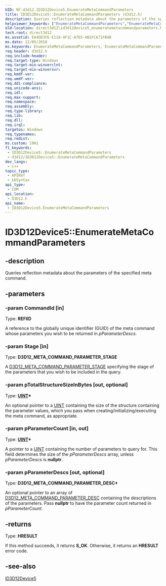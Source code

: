 ```yaml
---
UID: NF:d3d12.ID3D12Device5.EnumerateMetaCommandParameters
title: ID3D12Device5::EnumerateMetaCommandParameters (d3d12.h)
description: Queries reflection metadata about the parameters of the specified meta command.
helpviewer_keywords: ["EnumerateMetaCommandParameters","EnumerateMetaCommandParameters method","EnumerateMetaCommandParameters method","ID3D12Device5 interface","ID3D12Device5 interface","EnumerateMetaCommandParameters method","ID3D12Device5.EnumerateMetaCommandParameters","ID3D12Device5::EnumerateMetaCommandParameters","d3d12/ID3D12Device5::EnumerateMetaCommandParameters","direct3d12.id3d12device5_enumeratemetacommandparameters"]
old-location: direct3d12\id3d12device5_enumeratemetacommandparameters.htm
tech.root: direct3d12
ms.assetid: EA4DD3FE-E11A-4F1C-A765-4B1FCA71FB4B
ms.date: 12/05/2018
ms.keywords: EnumerateMetaCommandParameters, EnumerateMetaCommandParameters method, EnumerateMetaCommandParameters method,ID3D12Device5 interface, ID3D12Device5 interface,EnumerateMetaCommandParameters method, ID3D12Device5.EnumerateMetaCommandParameters, ID3D12Device5::EnumerateMetaCommandParameters, d3d12/ID3D12Device5::EnumerateMetaCommandParameters, direct3d12.id3d12device5_enumeratemetacommandparameters
req.header: d3d12.h
req.include-header: 
req.target-type: Windows
req.target-min-winverclnt: 
req.target-min-winversvr: 
req.kmdf-ver: 
req.umdf-ver: 
req.ddi-compliance: 
req.unicode-ansi: 
req.idl: 
req.max-support: 
req.namespace: 
req.assembly: 
req.type-library: 
req.lib: 
req.dll: 
req.irql: 
targetos: Windows
req.typenames: 
req.redist: 
ms.custom: 19H1
f1_keywords:
 - ID3D12Device5::EnumerateMetaCommandParameters
 - d3d12/ID3D12Device5::EnumerateMetaCommandParameters
dev_langs:
 - c++
topic_type:
 - APIRef
 - kbSyntax
api_type:
 - COM
api_location:
 - D3D12.h
api_name:
 - ID3D12Device5.EnumerateMetaCommandParameters
---
```


# ID3D12Device5::EnumerateMetaCommandParameters


## -description

Queries reflection metadata about the parameters of the specified meta command.

## -parameters

### -param CommandId [in]

Type: <b>REFIID</b>

A reference to the globally unique identifier (GUID) of the meta command whose parameters you wish to be returned in <i>pParameterDescs</i>.

### -param Stage [in]

Type: <b>D3D12_META_COMMAND_PARAMETER_STAGE</b>

A <a href="/windows/win32/api/d3d12/ne-d3d12-d3d12_meta_command_parameter_stage">D3D12_META_COMMAND_PARAMETER_STAGE</a> specifying the stage of the parameters that you wish to be included in the query.

### -param pTotalStructureSizeInBytes [out, optional]

Type: <b><a href="/windows/desktop/WinProg/windows-data-types">UINT</a>*</b>

An optional pointer to a <a href="/windows/desktop/WinProg/windows-data-types">UINT</a> containing the size of the structure containing the parameter values, which you pass when creating/initializing/executing the meta command, as appropriate.

### -param pParameterCount [in, out]

Type: <b><a href="/windows/desktop/WinProg/windows-data-types">UINT</a>*</b>

A pointer to a <a href="/windows/desktop/WinProg/windows-data-types">UINT</a> containing the number of parameters to query for. This field determines the size of the <i>pParameterDescs</i> array, unless <i>pParameterDescs</i> is <b>nullptr</b>.

### -param pParameterDescs [out, optional]

Type: <b>D3D12_META_COMMAND_PARAMETER_DESC*</b>

An optional pointer to an array of  <a href="/windows/win32/api/d3d12/ns-d3d12-d3d12_meta_command_parameter_desc">D3D12_META_COMMAND_PARAMETER_DESC</a> containing the descriptions of the parameters. Pass <b>nullptr</b> to have the parameter count returned in <i>pParameterCount</i>.

## -returns

Type: <b>HRESULT</b>

If this method succeeds, it returns <b>S_OK</b>. Otherwise, it returns an <b>HRESULT</b> error code.

## -see-also

<a href="../d3d12/nn-d3d12-id3d12device5.md">ID3D12Device5</a>
